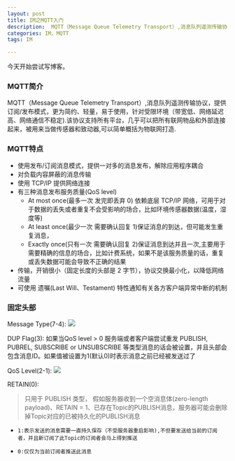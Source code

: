 ```yaml
---
layout: post
title: IM之MQTT入门
description:  MQTT（Message Queue Telemetry Transport）,消息队列遥测传输协议，提供订阅/发布模式，更为简约、轻量，易于使用，针对受限环境（带宽低、网络延迟高、网络通信不稳定).该协议支持所有平台，几乎可以把所有联网物品和外部连接起来，被用来当做传感器和致动器,可以简单概括为物联网打造.
categories: IM，MQTT
tags: IM

---
```

今天开始尝试写博客。
### MQTT简介

 MQTT（Message Queue Telemetry Transport）,消息队列遥测传输协议，提供订阅/发布模式，更为简约、轻量，易于使用，针对受限环境（带宽低、网络延迟高、网络通信不稳定).该协议支持所有平台，几乎可以把所有联网物品和外部连接起来，被用来当做传感器和致动器,可以简单概括为物联网打造.

### MQTT特点

* 使用发布/订阅消息模式，提供一对多的消息发布，解除应用程序耦合
* 对负载内容屏蔽的消息传输
* 使用 TCP/IP 提供网络连接
* 有三种消息发布服务质量(QoS level)
    - At most once(最多一次 发完即丢弃 0) 依赖底层 TCP/IP 网络，可用于对于数据的丢失或者重复不会受影响的场合，比如环境传感器数据(温度，湿度等)
    - At least once(最少一次 需要确认回复 1)保证消息的到达，但可能发生重复消息，
    - Exactly once(只有一次 需要确认回复 2)保证消息到达并且一次,主要用于需要精确的信息的场合，比如计费系统，如果不是该服务质量的话，重复或丢失数据可能会导致不正确的结果
* 传输，开销很小（固定长度的头部是 2 字节），协议交换最小化，以降低网络流量
* 可使用 遗嘱(Last Will、Testament) 特性通知有关各方客户端异常中断的机制

### 固定头部

Message Type(7-4):
![](http://p1.bqimg.com/4851/9b7302d4ffa2632b.png)

DUP Flag(3):
 如果当QoS level > 0 服务端或者客户端尝试重发 PUBLISH, PUBREL, SUBSCRIBE or UNSUBSCRIBE 等类型消息的话会被设置，并且头部会包含消息ID。如果值被设置为1(默认0)时表示消息之前已经被发送过了
 
QoS Level(2-1):
![](http://i1.piimg.com/4851/748e13997c537a81.png)

RETAIN(0):

>只用于 PUBLISH 类型，
>假如服务器收到一个空消息体(zero-length payload)、RETAIN = 1、已存在Topic的PUBLISH消息，服务器可能会删除掉Topic对应的已被持久化的PUBLISH消息

*     1:表示发送的消息需要一直持久保存（不受服务器重启影响),不但要发送给当前的订阅者，并且新订阅了此Topic的订阅者会马上得到推送
*     0:仅仅为当前订阅者推送此消息   



